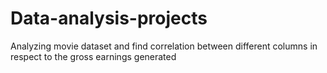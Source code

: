 # Data-analysis-projects
Analyzing movie dataset and find correlation between different columns in respect to the gross earnings generated
